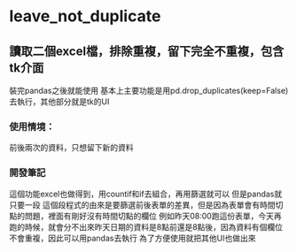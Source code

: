 # leave_not_duplicate
讀取二個excel檔，排除重複，留下完全不重複，包含tk介面
---

裝完pandas之後就能使用
基本上主要功能是用pd.drop_duplicates(keep=False)去執行，其他部分就是tk的UI

### 使用情境：
前後兩次的資料，只想留下新的資料

### 開發筆記
這個功能excel也做得到，用countif和if去組合，再用篩選就可以
但是pandas就只要一段
這個段程式的由來是要篩選前後表單的差異，但是因為表單會有時間切點的問題，裡面有剛好沒有時間切點的欄位
例如昨天08:00跑這份表單，今天再跑的時候，就會分不出來昨天日期的資料是8點前還是8點後，因為資料有個欄位不會重複，因此可以用pandas去執行
為了方便使用就把其他UI也做出來
